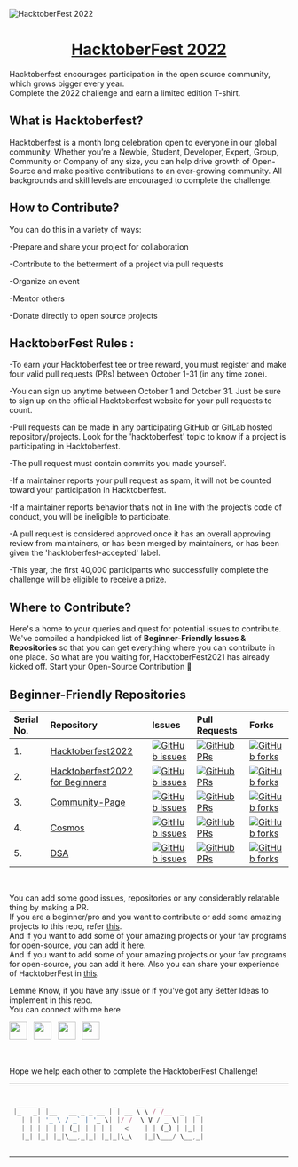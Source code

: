 ![HacktoberFest 2022](https://www.jenkins.io/images/hacktoberfest/hacktoberfest_2022.svg)

<h1 align="center">
  <a href="https://hacktoberfest.com/">
       HacktoberFest 2022 </h1>
  </a>


Hacktoberfest encourages participation in the open source community, which grows bigger every year.
<br>
Complete the 2022 challenge and earn a limited edition T-shirt.

## What is Hacktoberfest? 

Hacktoberfest is a month long celebration open to everyone in our global community. Whether you’re a Newbie, Student, Developer, Expert, Group, Community or Company of any size, you can help drive growth of Open-Source and make positive contributions to an ever-growing community. All backgrounds and skill levels are encouraged to complete the challenge.


## How to Contribute? 

You can do this in a variety of ways:

-Prepare and share your project for collaboration

-Contribute to the betterment of a project via pull requests

-Organize an event

-Mentor others

-Donate directly to open source projects


## HacktoberFest Rules :

-To earn your Hacktoberfest tee or tree reward, you must register and make four valid pull requests (PRs) between October 1-31 (in any time zone). 

-You can sign up anytime between October 1 and October 31. Just be sure to sign up on the official Hacktoberfest website for your pull requests to count.

-Pull requests can be made in any participating GitHub or GitLab hosted repository/projects. Look for the 'hacktoberfest' topic to know if a project is participating in Hacktoberfest.

-The pull request must contain commits you made yourself.

-If a maintainer reports your pull request as spam, it will not be counted toward your participation in Hacktoberfest.

-If a maintainer reports behavior that’s not in line with the project’s code of conduct, you will be ineligible to participate.

-A pull request is considered approved once it has an overall approving review from maintainers, or has been merged by maintainers, or has been given the 'hacktoberfest-accepted' label.

-This year, the first 40,000 participants who successfully complete the challenge will be eligible to receive a prize.

## Where to Contribute?

Here's a home to your queries and quest for potential issues to contribute. We've compiled a handpicked list of **Beginner-Friendly Issues & Repositories** so that you can get everything where you can contribute in one place. So what are you waiting for, HacktoberFest2021 has already kicked off. Start your Open-Source Contribution 🚀 


## Beginner-Friendly Repositories

| Serial No. | Repository  | Issues  | Pull Requests  | Forks |
|:--|:--|:--|:--|:--|
| 1. | [Hacktoberfest2022](https://github.com/fineanmol/Hacktoberfest2022) | [![GitHub issues](https://img.shields.io/github/issues/fineanmol/Hacktoberfest2022?color=pink&logo=github&style=flat-square)](https://github.com/fineanmol/Hacktoberfest2022/issues) | [![GitHub PRs](https://img.shields.io/github/issues-pr/fineanmol/Hacktoberfest2022?style=social&logo=github)](https://github.com/fineanmol/Hacktoberfest2022/pulls) | [![GitHub forks](https://img.shields.io/github/forks/fineanmol/Hacktoberfest2022?color=purple&style=flat-square&logo=git)](https://github.com/fineanmol/Hacktoberfest2022/network/members) |
| 2. | [Hacktoberfest2022 for Beginners](https://github.com/AdarshAddee/Hacktoberfest2022_for_Beginers) | [![GitHub issues](https://img.shields.io/github/issues/AdarshAddee/Hacktoberfest2022_for_Beginers?color=pink&logo=github&style=flat-square)](https://github.com/AdarshAddee/Hacktoberfest2022_for_Beginers/issues) | [![GitHub PRs](https://img.shields.io/github/issues-pr/AdarshAddee/Hacktoberfest2022_for_Beginers?style=social&logo=github)](https://github.com/AdarshAddee/Hacktoberfest2022_for_Beginers/pulls) | [![GitHub forks](https://img.shields.io/github/forks/AdarshAddee/Hacktoberfest2022_for_Beginers?color=purple&style=flat-square&logo=git)](https://github.com/AdarshAddee/Hacktoberfest2022_for_Beginers/network/members) |
| 3. | [Community-Page](https://github.com/OpInCo-Community/OpInCo-Page) | [![GitHub issues](https://img.shields.io/github/issues/OpInCo-Community/OpInCo-Page?color=pink&logo=github&style=flat-square)](https://github.com/OpInCo-Community/OpInCo-Page/issues) | [![GitHub PRs](https://img.shields.io/github/issues-pr/OpInCo-Community/OpInCo-Page?style=social&logo=github)](https://github.com/OpInCo-Community/OpInCo-Page/pulls) | [![GitHub forks](https://img.shields.io/github/forks/OpInCo-Community/OpInCo-Page?color=purple&style=flat-square&logo=git)](https://github.com/OpInCo-Community/OpInCo-Page/network/members) |
| 4. | [Cosmos](https://github.com/OpenGenus/cosmos) | [![GitHub issues](https://img.shields.io/github/issues/OpenGenus/cosmos?color=pink&logo=github&style=flat-square)](https://github.com/OpenGenus/cosmos/issues) | [![GitHub PRs](https://img.shields.io/github/issues-pr/OpenGenus/cosmos?style=social&logo=github)](https://github.com/OpenGenus/cosmos/pulls) | [![GitHub forks](https://img.shields.io/github/forks/OpenGenus/cosmos?color=purple&style=flat-square&logo=git)](https://github.com/OpenGenus/cosmos/network/members) |
| 5. | [DSA](https://github.com/Mridul-1-Sharma/Hacktoberfest2022-DataStructuresAndAlgorithms)  | [![GitHub issues](https://img.shields.io/github/issues/Mridul-1-Sharma/Hacktoberfest2022-DataStructuresAndAlgorithms?color=pink&logo=github&style=flat-square)](https://github.com/Mridul-1-Sharma/Hacktoberfest2022-DataStructuresAndAlgorithms/issues) | [![GitHub PRs](https://img.shields.io/github/issues-pr/Mridul-1-Sharma/Hacktoberfest2022-DataStructuresAndAlgorithms?style=social&logo=github)](https://github.com/Mridul-1-Sharma/Hacktoberfest2022-DataStructuresAndAlgorithms/pulls)  | [![GitHub forks](https://img.shields.io/github/forks/Mridul-1-Sharma/Hacktoberfest2022-DataStructuresAndAlgorithms?color=purple&style=flat-square&logo=git)](https://github.com/Mridul-1-Sharma/Hacktoberfest2022-DataStructuresAndAlgorithms/network) | 

<br>

You can add some good issues, repositories or any considerably relatable thing by making a PR.
<br>
If you are a beginner/pro and you want to contribute or add some amazing projects to this repo, refer [this](https://github.com/Harsh-jot/HacktoberFest-2022/blob/main/CONTRIBUTING.md).
<br>
And if you want to add some of your amazing projects or your fav programs for open-source, you can add it [here](https://github.com/Harsh-jot/HacktoberFest-2022/tree/main/Programs).
<br>
And if you want to add some of your amazing projects or your fav programs for open-source, you can add it here.
Also you can share your experience of HacktoberFest in [this](https://github.com/Harsh-jot/HacktoberFest-2022/tree/main/Experiences).

Lemme Know, if you have any issue or if you've got any Better Ideas to implement in this repo.
<br>
You can connect with me here

<a href="http://github.com/Harsh-jot" target="_blank"><img height="32" width="32" src="https://cdn.jsdelivr.net/npm/simple-icons@latest/icons/github.svg" /></a> &nbsp;&nbsp;<a href="https://instagram.com/_.harshjot._" target="_blank"><img height="32" width="32" src="https://cdn.jsdelivr.net/npm/simple-icons@latest/icons/instagram.svg" /></a> &nbsp;&nbsp;<a href="https://www.linkedin.com/in/harshjot-singh" target="_blank"><img height="32" width="32" src="https://cdn.jsdelivr.net/npm/simple-icons@latest/icons/linkedin.svg" /></a> &nbsp;&nbsp;<a href="https://twitter.com/harshjot1469" target="_blank"><img height="32" width="32" src="https://cdn.jsdelivr.net/npm/simple-icons@latest/icons/twitter.svg" /></a>

<br>

Hope we help each other to complete the HacktoberFest Challenge!

******

```javascript

  _____ _                 _     __   __          
 |_   _| |__   __ _ _ __ | | __ \ \ / /__  _   _ 
   | | | '_ \ / _` | '_ \| |/ /  \ V / _ \| | | |
   | | | | | | (_| | | | |   <    | | (_) | |_| |
   |_| |_| |_|\__,_|_| |_|_|\_\   |_|\___/ \__,_|
                                                 

```

-----------

